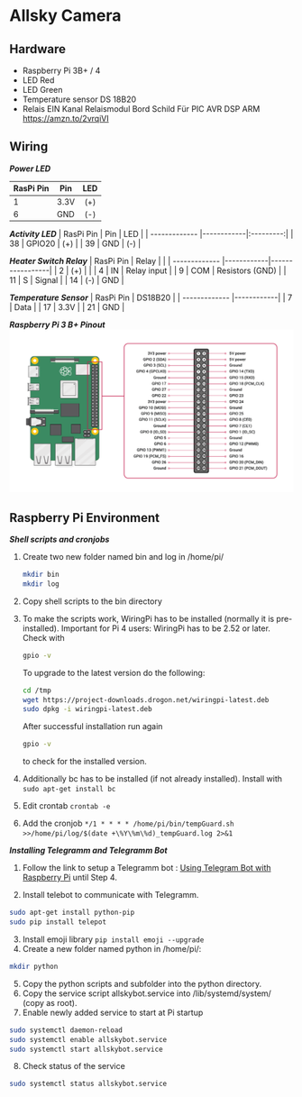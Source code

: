 # Allsky Camera

## Hardware
- Raspberry Pi 3B+ / 4
- LED Red
- LED Green
- Temperature sensor DS 18B20
- Relais EIN Kanal Relaismodul Bord Schild Für PIC AVR DSP ARM https://amzn.to/2vrqiVI

## Wiring
**_Power LED_**

| RasPi Pin     | Pin        | LED       |
| ------------- |------------|:---------:|
| 1             | 3.3V       | (+)       |
| 6             | GND        | (-)       |

**_Activity LED_**
| RasPi Pin     | Pin        | LED       |
| ------------- |------------|:---------:|
| 38            | GPIO20     | (+)       |
| 39            | GND        | (-)       |


**_Heater Switch Relay_**
| RasPi Pin     | Relay      |                 |
| ------------- |------------|-----------------|
| 2             | (+)        |                 |
| 4             | IN         | Relay input     |
| 9             | COM        | Resistors (GND) |
| 11            | S          | Signal          |
| 14            | (-)        | GND             |

**_Temperature Sensor_**
| RasPi Pin     | DS18B20    |
| ------------- |------------|
| 7             | Data       |
| 17            | 3.3V       |
| 21            | GND        |

**_Raspberry Pi 3 B+ Pinout_**
![RaspPi3B_Pinout](https://github.com/hibernatusMV/allskycamera/blob/master/raspberrypi_pinout.png "Raspberry Pi 3 B+ Pinout")


## Raspberry Pi Environment
**_Shell scripts and cronjobs_**
1. Create two new folder named bin and log in /home/pi/

   ```bash
   mkdir bin
   mkdir log
   ```
   
2. Copy shell scripts to the bin directory
3. To make the scripts work, WiringPi has to be installed (normally it is pre-installed). Important for Pi 4 users:
   WiringPi has to be 2.52 or later. Check with
   
   ```bash
   gpio -v
   ```   
   
   To upgrade to the latest version do the following:
   
   ```bash
   cd /tmp
   wget https://project-downloads.drogon.net/wiringpi-latest.deb
   sudo dpkg -i wiringpi-latest.deb
   ```
   
   After successful installation run again
   
   ```bash
   gpio -v
   ```
   
   to check for the installed version.
4. Additionally bc has to be installed (if not already installed).
   Install with ``` sudo apt-get install bc ```
5. Edit crontab ``` crontab -e ```
6. Add the cronjob ``` */1 * * * * /home/pi/bin/tempGuard.sh >>/home/pi/log/$(date +\%Y\%m\%d)_tempGuard.log 2>&1 ```

**_Installing Telegramm and Telegramm Bot_**

1. Follow the link to setup a Telegramm bot :
[Using Telegram Bot with Raspberry Pi](https://circuitdigest.com/microcontroller-projects/raspberry-pi-telegram-bot) until Step 4.

2. Install telebot to communicate with Telegramm.

```bash
sudo apt-get install python-pip
sudo pip install telepot
```

3. Install emoji library ``` pip install emoji --upgrade ```
4. Create a new folder named python in /home/pi/:

```bash
mkdir python
```

5. Copy the python scripts and subfolder into the python directory.
6. Copy the service script allskybot.service into /lib/systemd/system/ (copy as root).
7. Enable newly added service to start at Pi startup

```bash
sudo systemctl daemon-reload
sudo systemctl enable allskybot.service
sudo systemctl start allskybot.service
```

8. Check status of the service
```bash
sudo systemctl status allskybot.service
```
